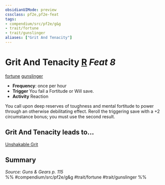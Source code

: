 ```yaml
---
obsidianUIMode: preview
cssclass: pf2e,pf2e-feat
tags:
- compendium/src/pf2e/g&g
- trait/fortune
- trait/gunslinger
aliases: ["Grit And Tenacity"]
---
```

# Grit And Tenacity  [R](rules/core-rulebook/chapter-9-playing-the-game.md#Actions "Reaction") *Feat 8*  
[fortune](rules/traits/fortune.md "Fortune Effect Trait")  [gunslinger](rules/traits/gunslinger-g-g.md "Gunslinger Class Trait")  

- **Frequency**: once per hour
- **Trigger** You fail a Fortitude or Will save.
- **Activity** Reaction

You call upon deep reserves of toughness and mental fortitude to power through an otherwise debilitating effect. Reroll the triggering save with a +2 circumstance bonus; you must use the second result.

## Grit And Tenacity leads to...

[Unshakable Grit](compendium/feats/unshakable-grit-g-g.md)

## Summary

*Source: Guns & Gears p. 115*  
%% #compendium/src/pf2e/g&g #trait/fortune #trait/gunslinger %%